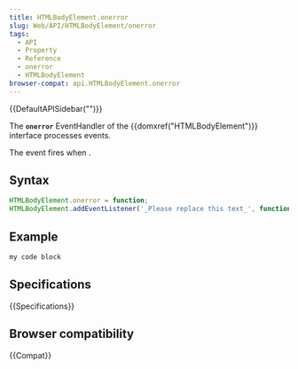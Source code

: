 ```yaml
---
title: HTMLBodyElement.onerror
slug: Web/API/HTMLBodyElement/onerror
tags:
  - API
  - Property
  - Reference
  - onerror
  - HTMLBodyElement
browser-compat: api.HTMLBodyElement.onerror
---
```

{{DefaultAPISidebar("")}}

The **`onerror`** EventHandler of the {{domxref("HTMLBodyElement")}} interface processes  events.

The  event fires when .

## Syntax

```js
HTMLBodyElement.onerror = function;
HTMLBodyElement.addEventListener('_Please replace this text_', function);
```

## Example

```js
my code block
```

## Specifications

{{Specifications}}

## Browser compatibility

{{Compat}}

